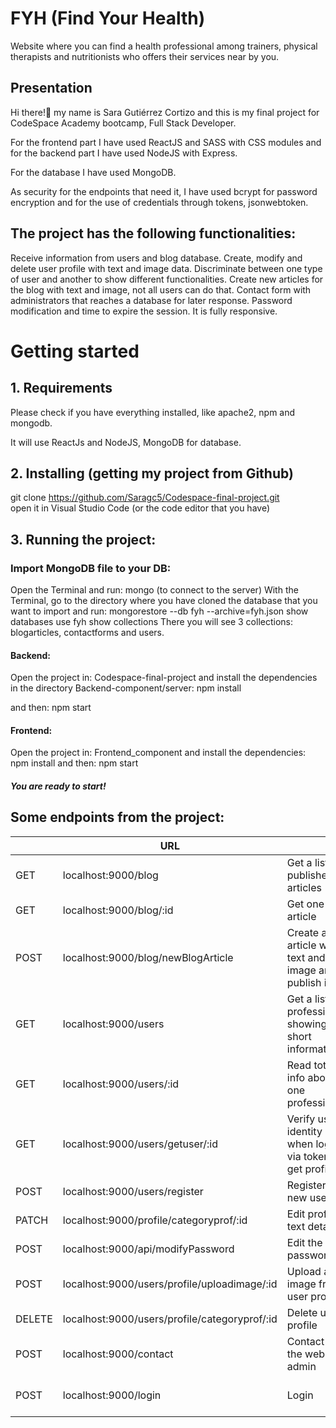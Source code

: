 # FYH (Find Your Health)
Website where you can find a health professional among trainers, physical therapists and nutritionists who offers their services near by you.

## Presentation
Hi there!👋 my name is Sara Gutiérrez Cortizo and this is my final project for CodeSpace Academy bootcamp, Full Stack Developer.

For the frontend part I have used ReactJS and SASS with CSS modules and for the backend part I have used NodeJS with Express.

For the database I have used MongoDB.

As security for the endpoints that need it, I have used bcrypt for password encryption and for the use of credentials through tokens, jsonwebtoken.


## The project has the following functionalities:
 Receive information from  users and blog database. 
 Create, modify and delete user profile with text and image data.
 Discriminate between one type of user and another to show different functionalities.
 Create new articles for the blog with text and image, not all users can do that.
 Contact form with administrators that reaches a database  for later response.
 Password modification and time to expire the session.
 It is fully responsive.

# Getting started
## 1. Requirements
Please check if you have everything installed, like apache2, npm and mongodb.

It will use ReactJs and NodeJS, MongoDB for database.
## 2. Installing (getting my project from Github)
  git clone https://github.com/Saragc5/Codespace-final-project.git  
  open it in Visual Studio Code (or the code editor that you have)

## 3. Running the project:
### Import MongoDB file to your DB:
Open the Terminal and run: mongo (to connect to the server) 
With the Terminal, go to the directory where you have cloned the database that you want to import and run:
	mongorestore --db fyh --archive=fyh.json
	show databases
	use fyh
	show collections
There you will see 3 collections: blogarticles, contactforms and users.

#### Backend:
Open the project in: Codespace-final-project and install the dependencies in the directory Backend-component/server:
npm install
 
and then:
npm start

#### Frontend:
Open the project in: Frontend_component and install the dependencies:
npm install
and then:
npm start

##### You are ready to start!

## Some endpoints from the project:


|        | URL                                           |                                                            | ROLE              |
|--------|-----------------------------------------------|------------------------------------------------------------|-------------------|
| GET    | localhost:9000/blog                           | Get a list of published articles                           | Public            |
| GET    | localhost:9000/blog/:id                       | Get one article                                            | Public            |
| POST   | localhost:9000/blog/newBlogArticle            | Create a new article with text and image and publish it    | User Prof & Admin |
| GET    | localhost:9000/users                          | Get a list of professionals showing a short information    | User & Admin      |
| GET    | localhost:9000/users/:id                      | Read total info about one professional                     | User & Admin      |
| GET    | localhost:9000/users/getuser/:id              | Verify user identity when log in via token and get profile | User & Admin      |
| POST   | localhost:9000/users/register                 | Register a new user                                        | Public            |
| PATCH  | localhost:9000/profile/categoryprof/:id       | Edit profile text details                                  | User              |
| POST   | localhost:9000/api/modifyPassword             | Edit the password                                          | User              |
| POST   | localhost:9000/users/profile/uploadimage/:id  | Upload an image from user profile                          | User              |
| DELETE | localhost:9000/users/profile/categoryprof/:id | Delete user profile                                        | User              |
| POST   | localhost:9000/contact                        | Contact to the website admin                               | Public            |
| POST   | localhost:9000/login                          | Login                                                      | User & Admin      |
